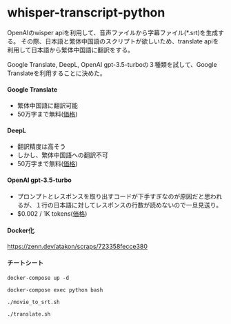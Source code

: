 # whisper-transcript-python
OpenAIのwisper apiを利用して、音声ファイルから字幕ファイル(*.srt)を生成する。
その際、日本語と繁体中国語のスクリプトが欲しいため、translate apiを利用して日本語から繁体中国語に翻訳をする。

Google Translate, DeepL, OpenAI gpt-3.5-turboの３種類を試して、Google Translateを利用することに決めた。

#### Google Translate
* 繁体中国語に翻訳可能
* 50万字まで無料([価格](https://cloud.google.com/translate/pricing?hl=ja))

#### DeepL
* 翻訳精度は高そう
* しかし、繁体中国語への翻訳不可
* 50万字まで無料([価格](https://support.deepl.com/hc/ja/articles/360020685720-DeepL-API-%E6%96%87%E5%AD%97%E6%95%B0%E3%81%AE%E3%82%AB%E3%82%A6%E3%83%B3%E3%83%88%E3%81%A8%E8%AB%8B%E6%B1%82#:~:text=DeepL%20API%20Pro%E3%81%A7%E3%81%AF%E3%80%81API,%E5%86%86%E3%81%A7%E7%AE%97%E5%87%BA%E3%81%95%E3%82%8C%E3%81%BE%E3%81%99%E3%80%82))

#### OpenAI gpt-3.5-turbo
* プロンプトとレスポンスを取り出すコードが下手すぎなのが原因だと思われるが、１行の日本語に対してレスポンスの行数が読めないので一旦見送り。
* $0.002 / 1K tokens([価格](https://openai.com/pricing))

#### Docker化
https://zenn.dev/atakon/scraps/723358fecce380

#### チートシート

```
docker-compose up -d
```

```
docker-compose exec python bash
```

```
./movie_to_srt.sh
```

```
./translate.sh
```
